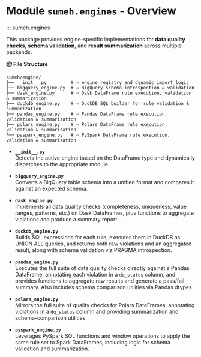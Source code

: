 # Module `sumeh.engines` - Overview

::: sumeh.engines

This package provides engine-specific implementations for **data quality checks**, **schema validation**, and **result summarization** across multiple backends.

**📦 File Structure**

```
sumeh/engine/
├── __init__.py         # ⇨ engine registry and dynamic import logic
├── bigquery_engine.py  # ⇨ BigQuery schema introspection & validation
├── dask_engine.py      # ⇨ Dask DataFrame rule execution, validation & summarization
├── duckdb_engine.py    # ⇨ DuckDB SQL builder for rule validation & summarization
├── pandas_engine.py    # ⇨ Pandas DataFrame rule execution, validation & summarization
├── polars_engine.py    # ⇨ Polars DataFrame rule execution, validation & summarization
└── pyspark_engine.py   # ⇨ PySpark DataFrame rule execution, validation & summarization
```

- **`__init__.py`**  
  Detects the active engine based on the DataFrame type and dynamically dispatches to the appropriate module.

- **`bigquery_engine.py`**  
  Converts a BigQuery table schema into a unified format and compares it against an expected schema.

- **`dask_engine.py`**  
  Implements all data quality checks (completeness, uniqueness, value ranges, patterns, etc.) on Dask DataFrames, plus functions to aggregate violations and produce a summary report.

- **`duckdb_engine.py`**  
  Builds SQL expressions for each rule, executes them in DuckDB as UNION ALL queries, and returns both raw violations and an aggregated result, along with schema validation via PRAGMA introspection.

- **`pandas_engine.py`**  
  Executes the full suite of data quality checks directly against a Pandas DataFrame, annotating each violation in a `dq_status` column, and provides functions to aggregate raw results and generate a pass/fail summary. Also includes schema comparison utilities via Pandas dtypes.

- **`polars_engine.py`**  
  Mirrors the full suite of quality checks for Polars DataFrames, annotating violations in a `dq_status` column and providing summarization and schema-comparison utilities.

- **`pyspark_engine.py`**  
  Leverages PySpark SQL functions and window operations to apply the same rule set to Spark DataFrames, including logic for schema validation and summarization.
